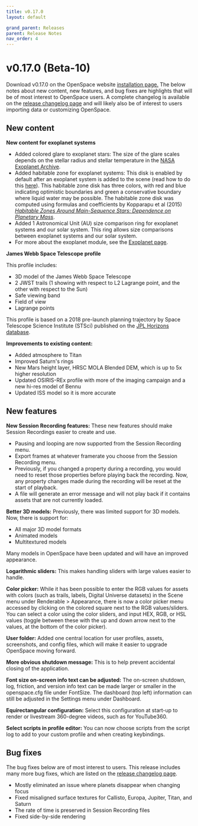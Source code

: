 ```yaml
---
title: v0.17.0
layout: default

grand_parent: Releases
parent: Release Notes
nav_order: 4
---
```


# v0.17.0 (Beta-10)

Download v0.17.0 on the OpenSpace website [installation page.](https://openspaceproject.com/version-0170) The below notes about new content, new features, and bug fixes are highlights that will be of most interest to OpenSpace users. A complete changelog is available on the [release changelog page](/docs/general/releases/changelog.html#beta-10) and will likely also be of interest to users importing data or customizing OpenSpace.


## New content

**New content for exoplanet systems**

  - Added colored glare to exoplanet stars: The size of the glare scales depends on the stellar radius and stellar temperature in the [NASA Exoplanet Archive](https://exoplanetarchive.ipac.caltech.edu/).
  - Added habitable zone for exoplanet systems: This disk is enabled by default after an exoplanet system is added to the scene (read how to do this [here](http://wiki.openspaceproject.com/docs/users/content/exoplanets#adding-exoplanet-systems-to-openspace)). This habitable zone disk has three colors, with red and blue indicating optimistic boundaries and green a conservative boundary where liquid water may be possible. The habitable zone disk was computed using formulas and coefficients by Kopparapu et al (2015) *[Habitable Zones Around Main-Sequence Stars: Dependence on Planetary Mass](https://arxiv.org/abs/1404.5292)*.
  - Added 1 Astronomical Unit (AU) size comparison ring for exoplanet systems and our solar system. This ring allows size comparisons between exoplanet systems and our solar system.
  - For more about the exoplanet module, see the [Exoplanet page](/docs/users/content/exoplanets).


**James Webb Space Telescope profile**

This profile includes:
  - 3D model of the James Webb Space Telescope
  - 2 JWST trails (1 showing with respect to L2 Lagrange point, and the other with respect to the Sun)
  - Safe viewing band
  - Field of view
  - Lagrange points

This profile is based on a 2018 pre-launch planning trajectory by Space Telescope Science Institute (STSci) published on the [JPL Horizons database](https://ssd.jpl.nasa.gov/?horizons).


**Improvements to existing content:**

  - Added atmosphere to Titan
  - Improved Saturn's rings
  - New Mars height layer, HRSC MOLA Blended DEM, which is up to 5x higher resolution
  - Updated OSIRIS-REx profile with more of the imaging campaign and a new hi-res model of Bennu
  - Updated ISS model so it is more accurate


## New features

**New Session Recording features:** These new features should make Session Recordings easier to create and use.

  - Pausing and looping are now supported from the Session Recording menu.
  - Export frames at whatever framerate you choose from the Session Recording menu.
  - Previously, if you changed a property during a recording, you would need to reset those properties before playing back the recording. Now, any property changes made during the recording will be reset at the start of playback.
  - A file will generate an error message and will not play back if it contains assets that are not currently loaded.


**Better 3D models:** Previously, there was limited support for 3D models. Now, there is support for:
  - All major 3D model formats
  - Animated models
  - Multitextured models

 Many models in OpenSpace have been updated and will have an improved appearance.


**Logarithmic sliders:** This makes handling sliders with large values easier to handle.


**Color picker:** While it has been possible to enter the RGB values for assets with colors (such as trails, labels, Digital Universe datasets) in the Scene menu under Renderable > Appearance, there is now a color picker menu accessed by clicking on the colored square next to the RGB values/sliders. You can select a color using the color sliders, and input HEX, RGB, or HSL values (toggle between these with the up and down arrow next to the values, at the bottom of the color picker).


**User folder:** Added one central location for user profiles, assets, screenshots, and config files, which will make it easier to upgrade OpenSpace moving forward.


**More obvious shutdown message:** This is to help prevent accidental closing of the application.


**Font size on-screen info text can be adjusted:** The on-screen shutdown, log, friction, and version info text can be made larger or smaller in the openspace.cfg file under FontSize. The dashboard (top left) information can still be adjusted in the Settings menu under Dashboard.


**Equirectangular configuration:** Select this configuration at start-up to render or livestream 360-degree videos, such as for YouTube360.


**Select scripts in profile editor:** You can now choose scripts from the script log to add to your custom profile and when creating keybindings.


## Bug fixes

The bug fixes below are of most interest to users. This release includes many more bug fixes, which are listed on the [release changelog page](/docs/general/releases/changelog.html#beta-10).

  - Mostly eliminated an issue where planets disappear when changing focus
  - Fixed misaligned surface textures for Callisto, Europa, Jupiter, Titan, and Saturn
  - The rate of time is preserved in Session Recording files
  - Fixed side-by-side rendering
